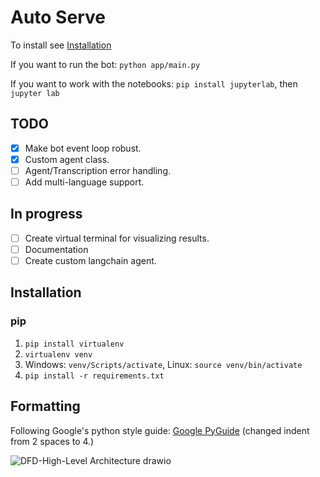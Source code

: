 
# Auto Serve

To install see [Installation](#installation)

If you want to run the bot:                 `python app/main.py` 

If you want to work with the notebooks:  `pip install jupyterlab`, then  `jupyter lab`

## TODO

- [x] Make bot event loop robust.
- [x] Custom agent class.
- [ ] Agent/Transcription error handling.
- [ ] Add multi-language support.

## In progress

- [ ] Create virtual terminal for visualizing results.
- [ ] Documentation
- [ ] Create custom langchain agent.

## Installation

### pip

1. ```pip install virtualenv```
2. `virtualenv venv`
3. Windows: `venv/Scripts/activate`, Linux: `source venv/bin/activate`
4. `pip install -r requirements.txt`

## Formatting

Following Google's python style guide: [Google PyGuide](https://google.github.io/styleguide/pyguide.html)
(changed indent from 2 spaces to 4.)

![DFD-High-Level Architecture drawio](https://github.com/vaughanlove/square-serve/assets/57467835/21e105cb-2171-49de-868d-1bc002ac9174)
